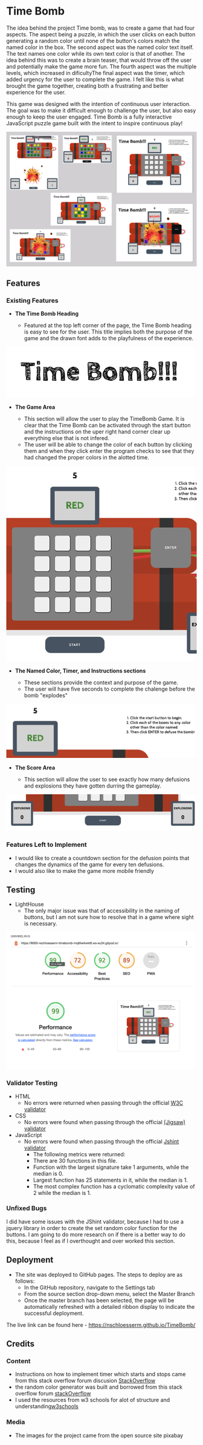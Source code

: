 # Time Bomb

The idea behind the project Time bomb, was to create a game that had four aspects.  The aspect being a puzzle, in which the user clicks on each button generating a random color until none of the button's colors match the named color in the box.  The second aspect was the named color text itself.  The text names one color while its own text color is that of another.  The idea behind this was to create a brain teaser, that would throw off the user and potentially make the game more fun.  The fourth aspect was the multiple levels, which increased in dificultyThe final aspect was the timer, which added urgency for the user to complete the game.  I felt like this is what brought the game together, creating both a frustrating and better experience for the user.

This game was designed with the intention of continuous user interaction.  The goal was to make it difficult enough to challenge the user, but also easy enough to keep the user engaged. Time Bomb is a fully interactive JavaScript puzzle game built with the intent to inspire continuous play!


![Mockup](assets/images/TimeBombFormat.png)

## Features 

### Existing Features

- __The Time Bomb Heading__

  - Featured at the top left corner of the page, the Time Bomb heading is easy to see for the user. This title implies both the purpose of the game and the drawn font adds to the playfulness of the experience.

![Logo](assets/images/TimeBombHeading.png)

- __The Game Area__

  - This section will allow the user to play the TimeBomb Game.  It is clear that the Time Bomb can be activated through the start button and the instructions on the uper right hand corner clear up everything else that is not infered. 
  - The user will be able to change the color of each button by clicking them and when they click enter the program checks to see that they had changed the proper colors in the alotted time. 

![Game](assets/images/TimeBombGameArea.png)

- __The Named Color, Timer, and Instructions sections__

  - These sections provide the context and purpose of the game.
  - The user will have five seconds to complete the chalenge before the bomb "explodes"

![game sections](assets/images/timeBombFunctions.png)

- __The Score Area__

  - This section will allow the user to see exactly how many defusions and explosions they have gotten durring the gameplay. 

![score](assets/images/timebombscoring.png)


### Features Left to Implement

- I would like to create a countdown section for the defusion points that changes the dynamics of the game for every ten defusions.
- I would also like to make the game more mobile friendly

## Testing 

- LightHouse
    - The only major issue was that of accessibility in the naming of buttons, but I am not sure how to resolve that in a game where sight is necessary.

![score](assets/images/lighthousetesting.png)

### Validator Testing 

- HTML
    - No errors were returned when passing through the official [W3C validator](https://validator.w3.org/nu/#textarea)
- CSS
    - No errors were found when passing through the official [(Jigsaw) validator](https://jigsaw.w3.org/css-validator/validator#css)
- JavaScript
    - No errors were found when passing through the official [Jshint validator](https://jshint.com/)
      - The following metrics were returned: 
      - There are 30 functions in this file.
      - Function with the largest signature take 1 arguments, while the median is 0.
      - Largest function has 25 statements in it, while the median is 1.
      - The most complex function has a cyclomatic complexity value of 2 while the median is 1.

### Unfixed Bugs

I did have some issues with the JShint validator, because I had to use a jquery library in order to create the set random color function for the buttons.  I am going to do more research on if there is a better way to do this, because I feel as if I overthought and over worked this section.

## Deployment

- The site was deployed to GitHub pages. The steps to deploy are as follows: 
  - In the GitHub repository, navigate to the Settings tab 
  - From the source section drop-down menu, select the Master Branch
  - Once the master branch has been selected, the page will be automatically refreshed with a detailed ribbon display to indicate the successful deployment. 

The live link can be found here - https://nschloesserm.github.io/TimeBomb/


## Credits 


### Content 

- Instructions on how to implement timer which starts and stops came from this stack overflow forum discusion [StackOverflow](https://stackoverflow.com/questions/40638402/why-wont-my-countdown-timer-start-and-stop)
- the random color generator was built and borrowed from this stack overflow forum [stackOverflow](https://stackoverflow.com/questions/1484506/random-color-generator)
- I used the resources from w3 schools for alot of structure and understanding[w3schools](https://www.w3schools.com/)

### Media

- The images for the project came from the open source site pixabay

